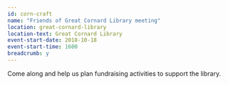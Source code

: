 ```yaml
---
id: corn-craft
name: "Friends of Great Cornard Library meeting"
location: great-cornard-library
location-text: Great Cornard Library
event-start-date: 2018-10-18
event-start-time: 1600
breadcrumb: y
---
```


Come along and help us plan fundraising activities to support the library.
